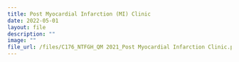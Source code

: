 ```yaml
---
title: Post Myocardial Infarction (MI) Clinic
date: 2022-05-01
layout: file
description: ""
image: ""
file_url: /files/C176_NTFGH_QM 2021_Post Myocardial Infarction Clinic.pdf
---
```

